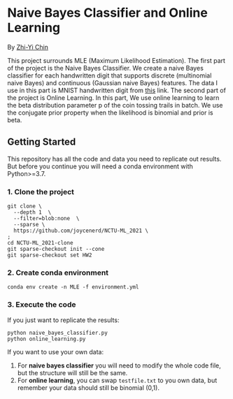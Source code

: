 # Naive Bayes Classifier and Online Learning

By [Zhi-Yi Chin](https://github.com/joycenerd)

This project surrounds MLE (Maximum Likelihood Estimation). The first part of the project is the Naive Bayes Classifier. We create a naive Bayes classifier for each handwritten digit that supports discrete (multinomial naive Bayes) and continuous (Gaussian naive Bayes) features. The data I use in this part is MNIST handwritten digit from [this](http://yann.lecun.com/exdb/mnist/) link. The second part of the project is Online Learning. In this part, We use online learning to learn the beta distribution parameter p of the coin tossing trails in batch. We use the conjugate prior property when the likelihood is binomial and prior is beta.

## Getting Started

This repository has all the code and data you need to replicate out results. But before you continue you will need a conda environment with Python>=3.7.

### 1. Clone the project

```
git clone \
  --depth 1  \
  --filter=blob:none  \
  --sparse \
  https://github.com/joycenerd/NCTU-ML_2021 \
;
cd NCTU-ML_2021-clone
git sparse-checkout init --cone
git sparse-checkout set HW2
```

### 2. Create conda environment

```
conda env create -n MLE -f environment.yml
```

### 3. Execute the code

If you just want to replicate the results:
```
python naive_bayes_classifier.py
python online_learning.py
```
If you want to use your own data:

1. For **naive bayes classifier** you will need to modify the whole code file, but the structure will still be the same.
2. For **online learning**, you can swap `testfile.txt` to you own data, but remember your data should still be binomial (0,1).